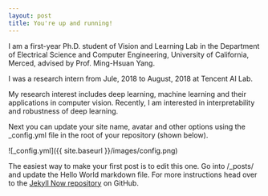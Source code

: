 ```yaml
---
layout: post
title: You're up and running!
---
```

I am a first-year Ph.D. student of Vision and Learning Lab in the Department of Electrical Science and Computer Engineering, University of California, Merced, advised by Prof. Ming-Hsuan Yang. 

I was a research intern from Jule, 2018 to August, 2018 at Tencent AI Lab. 

My research interest includes deep learning, machine learning and their applications in computer vision. Recently, I am interested in interpretability and robustness of deep learning.


Next you can update your site name, avatar and other options using the _config.yml file in the root of your repository (shown below).

![_config.yml]({{ site.baseurl }}/images/config.png)

The easiest way to make your first post is to edit this one. Go into /_posts/ and update the Hello World markdown file. For more instructions head over to the [Jekyll Now repository](https://github.com/barryclark/jekyll-now) on GitHub.
